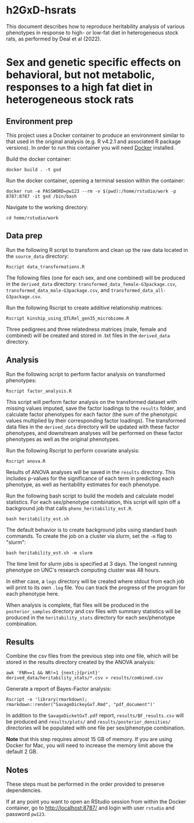 # h2GxD-hsrats

This document describes how to reproduce heritability analysis of various phenotypes in response to high- or low-fat diet in heterogeneous stock rats, as performed by Deal et al (2022). 

Sex and genetic specific effects on behavioral, but not metabolic, responses to a high fat diet in heterogeneous stock rats   
========================================================================

Environment prep
----------------

This project uses a Docker container to produce an environment similar to that used in the original analysis (e.g. R v4.2.1 and associated R package versions). In order to run this container you will need [Docker](https://docs.docker.com/get-docker/) installed. 

Build the docker container:

```
docker build . -t gxd 
```

Run the docker container, opening a terminal session within the container:

```
docker run -e PASSWORD=pw123 --rm -v $(pwd):/home/rstudio/work -p 8787:8787 -it gxd /bin/bash
```

Navigate to the working directory: 

```
cd home/rstudio/work 
```

Data prep
---------
Run the following R script to transform and clean up the raw data located in the `source_data` directory: 

```
Rscript data_transformations.R
```

The following files (one for each sex, and one combined) will be produced in the `derived_data` directory: `transformed_data_female-G3package.csv`, `transformed_data_male-G3package.csv`, and `transformed_data_all-G3package.csv`. 

Run the following Rscript to create additive relationship matrices:

```
Rscript kinship_using_QTLRel_gen35_microbiome.R 
```

Three pedigrees and three relatedness matrices (male, female and combined) will be created and stored in .txt files in the `derived_data` directory. 

Analysis
--------

Run the following script to perform factor analysis on transformed phenotypes: 

```
Rscript factor_analysis.R
```

This script will perform factor analysis on the transformed dataset with missing values imputed, save the factor loadings to the `results` folder, and calculate factor phenotypes for each factor (the sum of the phenotypic values multiplied by their corresponding factor loadings). The transformed data files in the `derived_data` directory will be updated with these factor phenotypes, and downstream analyses will be performed on these factor phenotypes as well as the original phenotypes. 

Run the following Rscript to perform covariate analysis:

```
Rscript anova.R
```

Results of ANOVA analyses will be saved in the `results` directory. This includes p-values for the significance of each term in predicting each phenotype, as well as heritability estimates for each phenotype. 

Run the following bash script to build the models and calculate model statistics. For each sex/phenotype combination, this script will spin off a background job that calls `pheno_heritability_est.R`. 

```
bash heritability_est.sh 
```

The default behavior is to create background jobs using standard bash commands. To create the job on a cluster via slurm, set the `-m` flag to "slurm": 

```
bash heritability_est.sh -m slurm 
```

The time limit for slurm jobs is specified at 3 days. The longest running phenotype on UNC's research computing cluster was 48 hours. 

In either case, a `logs` directory will be created where stdout from each job will print to its own `.log` file. You can track the progress of the program for each phenotype here. 

When analysis is complete, flat files will be produced in the `posterior_samples` directory and csv files with summary statistics will be produced in the `heritability_stats` directory for each sex/phenotype combination.

Results
-------

Combine the csv files from the previous step into one file, which will be stored in the results directory created by the ANOVA analysis:

```
awk 'FNR==1 && NR!=1 {next;}{print}' derived_data/heritability_stats/*.csv > results/combined.csv
```

Generate a report of Bayes-Factor analysis:

```
Rscript -e 'library(rmarkdown); rmarkdown::render("SavageDickeyGxT.Rmd", "pdf_document")'
```

In addition to the `SavageDicketGxT.pdf` report, `results/BF_results.csv` will be produced and `results/plots/` and `results/posterior_densities/` directories will be populated with one file per sex/phenotype combination. 

**Note** that this step requires almost 15 GB of memory. If you are using Docker for Mac, you will need to increase the memory limit above the default 2 GB.

Notes
-----
These steps must be performed in the order provided to preserve dependencies. 

If at any point you want to open an RStudio session from within the Docker container, go to [http://localhost:8787/](http://localhost:8787/) and login with user `rstudio` and password `pw123`. 